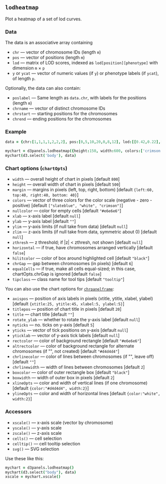 ## `lodheatmap`

Plot a heatmap of a set of lod curves.

### Data

The data is an associative array containing
- `chr` &mdash; vector of chromosome IDs (length `m`)
- `pos` &mdash; vector of positions (length `m`)
- `lod` &mdash; matrix of LOD scores, indexed as
  `lod[position][phenotype]` with dimension `m` &times; `p`
- `y` or `ycat` &mdash; vector of numeric values (if `y`) or phenotype
  labels (if `ycat`), of length `p`.

Optionally, the data can also contain:
- `poslabel` &mdash; Same length as `data.chr`, with labels for the
  positions (length `m`)
- `chrname` &mdash; vector of distinct chromosome IDs
- `chrstart` &mdash; starting positions for the chromosomes
- `chrend` &mdash; ending positions for the chromosomes

### Example

```coffeescript
data = {chr:[1,1,1,1,2,2,2], pos:[0,5,10,20,0,8,12], lod:[[0.42,0.22],[1.69,1.73],[1.65,1.53],[2.94,2.21],[0.17,1.34],[0.15,1.85],[0.07,1.92]], ycat:["phe1","phe2"]}

mychart = d3panels.lodheatmap({height:150, width:600, colors:['crimson','white','slateblue']})
mychart(d3.select('body'), data)
```

### Chart options (`chartOpts`)

- `width` &mdash; overall height of chart in pixels \[default `800`\]
- `height` &mdash; overall width of chart in pixels \[default `500`\]
- `margin` &mdash; margins in pixels (left, top, right, bottom) \[default `{left:60, top:40, right:40, bottom: 40}`\]
- `colors` &mdash; vector of three colors for the color scale (negative - zero - positive) \[default `["slateblue", "white", "crimson"]`\]
- `nullcolor` &mdash; color for empty cells \[default `"#e6e6e6"`\]
- `xlab` &mdash; x-axis label \[default `null`\]
- `ylab` &mdash; y-axis label \[default `""`\]
- `ylim` &mdash; y-axis limits (if null take from data) \[default `null`\]
- `zlim` &mdash; z-axis limits (if null take from data, symmetric about 0) \[default `null`\]
- `zthresh` &mdash; z threshold; if |z| < zthresh, not shown \[default `null`\]
- `horizontal` &mdash; if true, have chromosomes arranged vertically \[default `false`\]
- `hilitcolor` &mdash; color of box around highlighted cell \[default `"black"`\]
- `chrGap` &mdash; gap between chromosomes (in pixels) \[default `6`\]
- `equalCells` &mdash; if true, make all cells equal-sized; in this case, chartOpts.chrGap is ignored \[default `false`\]
- `tipclass` &mdash; class name for tool tips \[default `"tooltip"`\]

You can also use the chart options for [`chrpanelframe`](chrpanelframe.md):

- `axispos` &mdash; position of axis labels in pixels (xtitle, ytitle, xlabel, ylabel) \[default `{xtitle:25, ytitle:45, xlabel:5, ylabel:5}`\]
- `titlepos` &mdash; position of chart title in pixels \[default `20`\]
- `title` &mdash; chart title \[default `""`\]
- `rotate_ylab` &mdash; whether to rotate the y-axis label \[default `null`\]
- `nyticks` &mdash; no. ticks on y-axis \[default `5`\]
- `yticks` &mdash; vector of tick positions on y-axis \[default `null`\]
- `yticklab` &mdash; vector of y-axis tick labels \[default `null`\]
- `rectcolor` &mdash; color of background rectangle \[default `"#e6e6e6"`\]
- `altrectcolor` &mdash; color of background rectangle for alternate chromosomes (if "", not created) \[default `"#d4d4d4"`\]
- `chrlinecolor` &mdash; color of lines between chromosomes (if "", leave off) \[default `""`\]
- `chrlinewidth` &mdash; width of lines between chromosomes \[default `2`\]
- `boxcolor` &mdash; color of outer rectangle box \[default `"black"`\]
- `boxwidth` &mdash; width of outer box in pixels \[default `2`\]
- `xlineOpts` &mdash; color and width of vertical lines (if one chromosome) \[default `{color:"#d4d4d4", width:2}`\]
- `ylineOpts` &mdash; color and width of horizontal lines \[default `{color:"white", width:2}`\]



### Accessors

- `xscale()` &mdash; x-axis scale (vector by chromosome)
- `yscale()` &mdash; y-axis scale
- `zscale()` &mdash; z-axis scale
- `cells()` &mdash; cell selection
- `celltip()` &mdash; cell tooltip selection
- `svg()` &mdash; SVG selection

Use these like this:

```coffeescript
mychart = d3panels.lodheatmap()
mychart(d3.select("body"), data)
xscale = mychart.xscale()
```

